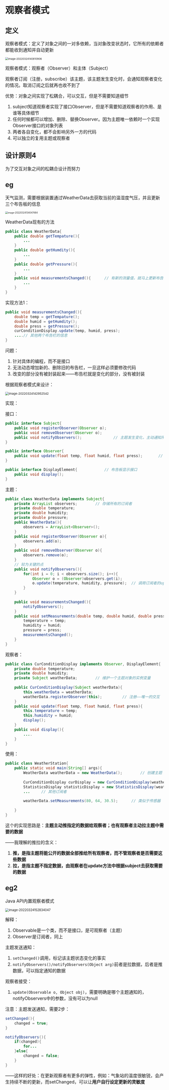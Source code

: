 # 观察者模式

## 定义

观察者模式：定义了对象之间的一对多依赖，当对象改变状态时，它所有的依赖者都能收到通知并自动更新

<img src="pic\image-20220324140810906.png" alt="image-20220324140810906" style="zoom:57%;" />

观察者模式：观察者（Observer）和主体（Subject）

观察者订阅（注册，subscribe）该主题，该主题发生变化时，会通知观察者变化的情况。取消订阅之后就再也收不到了

优势：对象之间实现了松耦合，可以交互，但是不需要知道细节

1. subject知道观察者实现了接口Observer，但是不需要知道观察者的作用、是谁等具体细节
2. 任何时候都可以增加、删除、替换Observer。因为主题唯一依赖时一个实现Observer接口的对象列表
3. 两者各自变化，都不会影响另外一方的代码
4. 可以独立的复用主题或观察者

## 设计原则4

为了交互对象之间的松耦合设计而努力

## eg

天气监测，需要根据装置通过WeatherData去获取当前的温湿度气压，并且更新三个布告板的信息

<img src="pic\image-20220324134047484.png" alt="image-20220324134047484" style="zoom:50%;" />

WeatherData现有的方法

```java
public class WeatherData{
	public double getTempature(){
        ...
    }
    public double getHumdity(){
        ...
    }
    public double getPressure(){
        ...
    }
    public void measurementsChanged(){		// 有新的测量值，就马上更新布告栏
        ...
    }
}
```

实现方法1：

```java
public void measurementsChanged(){		
    double temp = getTempature();
    double humid = getHumdity();
    double press = getPressure();
    curConditionDisplay.update(temp, humid, press);
    ....// 其他两个布告栏的信息
}
```

问题：

1. 针对具体的编程，而不是接口
2. 无法动态增加新的、删除旧的布告栏，一旦这样必须要修改代码
3. 改变的部分没有被封装起来——布告栏就是变化的部分，没有被封装

根据观察者模式来设计：

<img src="pic\image-20220324142952542.png" alt="image-20220324142952542" style="zoom:67%;" />

实现：

接口：

```java
public interface Subject{
    public void registerObserver(Observer o);
    public void removeObserver(Observer o);
    public void notifyObservers();				// 主题发生变化，主动通知所有观察者
}

public interface Observer{
    public void update(float temp, float humid, float press);		// 主题变化，会调用观察者的update方法去更新数据
}

public interface DisplayElement{			// 布告板显示接口
    public void display();				
}
```

主题：

```java
public class WeatherData implements Subject{
    private ArrayList observers;		// 存储所有的订阅者
    private double temperature;
    private double humidity;
    private double pressure;
    public WeatherData(){
        observers = ArrayList<Observer>();
    }
    public void registerObserver(Observer o){
        observers.add(o);
    }
    public void removeObserver(Observer o){
        observers.remove(o);
    }
    // 较为关键的点
    public void notifyObservers(){
        for(int i = 0; i < observers.size(); i++){
            Observer o = (Observer)observers.get(i);
            o.update(temperature, humidity, pressure);	// 调用订阅者的update方法（必然有的方法），其他不关注
        }
    }
    
    public void measurementsChanged(){
        notifyObservers();
    }
    public void setMeasurements(double temp, double humid, double press){
        temperature = temp;
        humidity = humid;
        pressure = press;
        measurementsChanged();
    }
}
```

观察者：

```java
public class CurConditionDisplay implements Observer, DisplayElement{
    private double temperature;
    private double humidity;
    private Subject weatherData;		// 维护一个主题对象的实例变量
    
    public CurConditionDisplay(Subject weatherData){
        this.weatherData = weatherData;
        weatherData.registerObserver(this);			// 注册——唯一的交互
    }
    public void update(float temp, float humid, float press){
        this.temperature = temp;
        this.humidity = humid;
        display();
    }
    public void display(){
        ....
    }
}
```

使用：

```java
public class WeatherStation{
    public static void main(String[] args){
        WeatherData weatherData = new WeatherData();		// 创建主题
        
        CurConditionDisplay curDisplay = new CurConditionDisplay(weatherData);	// 订阅者，并订阅
        StatisticsDisplay statisticDisplay = new StatisticsDisplay(weatherData);
        ...		// 其他订阅者
        
        weatherData.setMeasurements(80, 64, 30.5);		// 类似于传感器
        
    }
}
```

这个的实现思路是：**主题主动推指定的数据给观察者；也有观察者主动拉主题中需要的数据**

——我理解的推拉的含义：

1. **推，是指主题将能公开的数据全部推给所有观察者，而不管观察者是否需要这些数据**
2. **拉，是指主题不指定数据，由观察者在update方法中根据subject去获取需要的数据**

## eg2

Java API内置观察者模式

<img src="pic\image-20220324152834047.png" alt="image-20220324152834047" style="zoom:70%;" />

解释：

1. Observable是一个类，而不是接口，是可观察者（主题）
2. Observer是订阅者，同上

主题发送通知：

1. `setChanged()`调用，标记该主题状态变化的事实
2. `notifyObservers()/notifyObservers(Object arg)`前者是拉数据，后者是推数据，可以指定通知的数据

观察者接受：

1. `update(Observable o, Object obj)`，需要明确是哪个主题通知的，notifyObservers中的参数，没有可以为null

注意：主题发送通知，需要2步：

```java
setChanged(){
	changed = true;
}

notifyObservers(){
    if(changed){
        for...
    }else{
        changed = false;
    }
}
```

——这样的好处：在更新观察者有更多的弹性，例如：气象站的温度很敏锐，会产生持续不断的更新，而setChanged，可以让**用户自行设定更新的灵敏度**